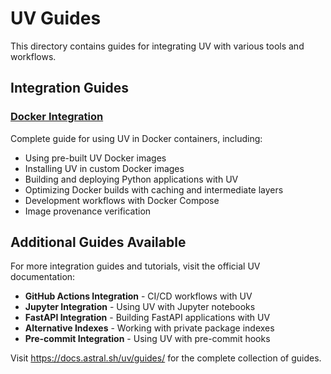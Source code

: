 # UV Guides

This directory contains guides for integrating UV with various tools and workflows.

## Integration Guides

### [Docker Integration](./integration/docker.md)
Complete guide for using UV in Docker containers, including:
- Using pre-built UV Docker images
- Installing UV in custom Docker images
- Building and deploying Python applications with UV
- Optimizing Docker builds with caching and intermediate layers
- Development workflows with Docker Compose
- Image provenance verification

## Additional Guides Available

For more integration guides and tutorials, visit the official UV documentation:

- **GitHub Actions Integration** - CI/CD workflows with UV
- **Jupyter Integration** - Using UV with Jupyter notebooks
- **FastAPI Integration** - Building FastAPI applications with UV
- **Alternative Indexes** - Working with private package indexes
- **Pre-commit Integration** - Using UV with pre-commit hooks

Visit https://docs.astral.sh/uv/guides/ for the complete collection of guides.